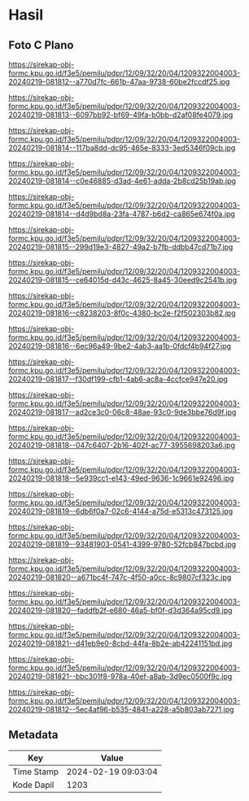 # Hasil

## Foto C Plano

https://sirekap-obj-formc.kpu.go.id/f3e5/pemilu/pdpr/12/09/32/20/04/1209322004003-20240219-081812--a770d7fc-661b-47aa-9738-60be2fccdf25.jpg

https://sirekap-obj-formc.kpu.go.id/f3e5/pemilu/pdpr/12/09/32/20/04/1209322004003-20240219-081813--6097bb92-bf69-49fa-b0bb-d2af08fe4079.jpg

https://sirekap-obj-formc.kpu.go.id/f3e5/pemilu/pdpr/12/09/32/20/04/1209322004003-20240219-081814--117ba8dd-dc95-465e-8333-3ed5346f09cb.jpg

https://sirekap-obj-formc.kpu.go.id/f3e5/pemilu/pdpr/12/09/32/20/04/1209322004003-20240219-081814--c0e46885-d3ad-4e61-adda-2b8cd25b19ab.jpg

https://sirekap-obj-formc.kpu.go.id/f3e5/pemilu/pdpr/12/09/32/20/04/1209322004003-20240219-081814--d4d9bd8a-23fa-4787-b6d2-ca865e674f0a.jpg

https://sirekap-obj-formc.kpu.go.id/f3e5/pemilu/pdpr/12/09/32/20/04/1209322004003-20240219-081815--299d19e3-4827-49a2-b7fb-ddbb47cd71b7.jpg

https://sirekap-obj-formc.kpu.go.id/f3e5/pemilu/pdpr/12/09/32/20/04/1209322004003-20240219-081815--ce64015d-d43c-4625-8a45-30eed9c2541b.jpg

https://sirekap-obj-formc.kpu.go.id/f3e5/pemilu/pdpr/12/09/32/20/04/1209322004003-20240219-081816--c8238203-8f0c-4380-bc2e-f2f502303b82.jpg

https://sirekap-obj-formc.kpu.go.id/f3e5/pemilu/pdpr/12/09/32/20/04/1209322004003-20240219-081816--6ec96a49-9be2-4ab3-aa1b-0fdcf4b94f27.jpg

https://sirekap-obj-formc.kpu.go.id/f3e5/pemilu/pdpr/12/09/32/20/04/1209322004003-20240219-081817--f30df199-cfb1-4ab6-ac8a-4ccfce947e20.jpg

https://sirekap-obj-formc.kpu.go.id/f3e5/pemilu/pdpr/12/09/32/20/04/1209322004003-20240219-081817--ad2ce3c0-06c8-48ae-93c0-9de3bbe76d9f.jpg

https://sirekap-obj-formc.kpu.go.id/f3e5/pemilu/pdpr/12/09/32/20/04/1209322004003-20240219-081818--047c6407-2b16-402f-ac77-3955698203a6.jpg

https://sirekap-obj-formc.kpu.go.id/f3e5/pemilu/pdpr/12/09/32/20/04/1209322004003-20240219-081818--5e939cc1-e143-49ed-9636-1c9661e92496.jpg

https://sirekap-obj-formc.kpu.go.id/f3e5/pemilu/pdpr/12/09/32/20/04/1209322004003-20240219-081819--6db6f0a7-02c6-4144-a75d-e5313c473125.jpg

https://sirekap-obj-formc.kpu.go.id/f3e5/pemilu/pdpr/12/09/32/20/04/1209322004003-20240219-081819--93481903-0541-4399-9780-52fcb847bcbd.jpg

https://sirekap-obj-formc.kpu.go.id/f3e5/pemilu/pdpr/12/09/32/20/04/1209322004003-20240219-081820--a671bc4f-747c-4f50-a0cc-8c9807cf323c.jpg

https://sirekap-obj-formc.kpu.go.id/f3e5/pemilu/pdpr/12/09/32/20/04/1209322004003-20240219-081820--faddfb2f-e680-46a5-bf0f-d3d364a95cd9.jpg

https://sirekap-obj-formc.kpu.go.id/f3e5/pemilu/pdpr/12/09/32/20/04/1209322004003-20240219-081821--d41eb9e0-8cbd-44fa-8b2e-ab42241151bd.jpg

https://sirekap-obj-formc.kpu.go.id/f3e5/pemilu/pdpr/12/09/32/20/04/1209322004003-20240219-081821--bbc301f8-978a-40ef-a8ab-3d9ec0500f9c.jpg

https://sirekap-obj-formc.kpu.go.id/f3e5/pemilu/pdpr/12/09/32/20/04/1209322004003-20240219-081812--5ec4af96-b535-4841-a228-a5b803ab7271.jpg


## Metadata

| Key        | Value               |
| ---------- | ------------------- |
| Time Stamp | 2024-02-19 09:03:04 |
| Kode Dapil | 1203                |



